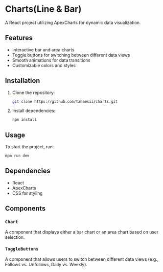 # Charts(Line & Bar)

A React project utilizing ApexCharts for dynamic data visualization.

## Features

- Interactive bar and area charts
- Toggle buttons for switching between different data views
- Smooth animations for data transitions
- Customizable colors and styles

## Installation

1. Clone the repository:

   ```sh
   git clone https://github.com/tahaesii/charts.git
   ```

2. Install dependencies:

   ```sh
   npm install
   ```

## Usage

To start the project, run:

```sh
npm run dev
```

## Dependencies

- React
- ApexCharts
- CSS for styling

## Components

### `Chart`

A component that displays either a bar chart or an area chart based on user selection.

### `ToggleButtons`

A component that allows users to switch between different data views (e.g., Follows vs. Unfollows, Daily vs. Weekly).

